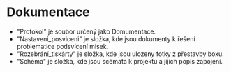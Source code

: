 # Dokumentace
* "Protokol" je soubor určený jako Domumentace.
* "Nastaveni_posviceni" je složka, kde jsou dokumenty k řešení problematice podsvícení misek.
* "Rozebrání_tiskárty" je složka, kde jsou ulozeny fotky z přestavby boxu.
* "Schema" je složka, kde jsou scémata k projektu a jijich popis zapojení.